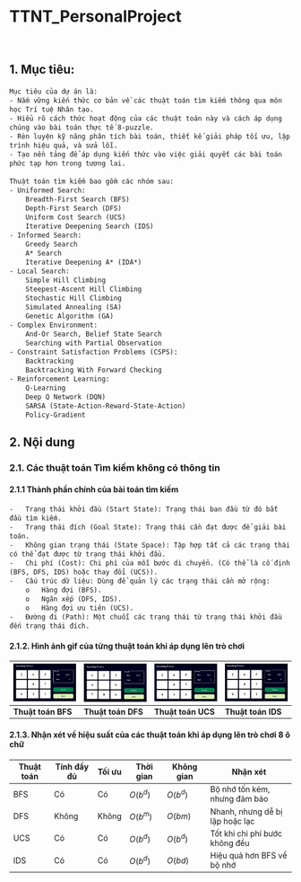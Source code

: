 # TTNT_PersonalProject
 
## 1.	Mục tiêu:
    Mục tiêu của dự án là:
    - Nắm vững kiến thức cơ bản về các thuật toán tìm kiếm thông qua môn học Trí tuệ Nhân tạo.  
    - Hiểu rõ cách thức hoạt động của các thuật toán này và cách áp dụng chúng vào bài toán thực tế 8-puzzle.  
    - Rèn luyện kỹ năng phân tích bài toán, thiết kế giải pháp tối ưu, lập trình hiệu quả, và sửa lỗi.  
    - Tạo nền tảng để áp dụng kiến thức vào việc giải quyết các bài toán phức tạp hơn trong tương lai.  

    Thuật toán tìm kiếm bao gồm các nhóm sau:
    - Uniformed Search: 
        Breadth-First Search (BFS)
        Depth-First Search (DFS)
        Uniform Cost Search (UCS)
        Iterative Deepening Search (IDS)
    - Informed Search: 
        Greedy Search
        A* Search
        Iterative Deepening A* (IDA*)
    - Local Search: 
        Simple Hill Climbing
        Steepest-Ascent Hill Climbing
        Stochastic Hill Climbing
        Simulated Annealing (SA)
        Genetic Algorithm (GA)
    - Complex Environment: 
        And-Or Search, Belief State Search
        Searching with Partial Observation
    - Constraint Satisfaction Problems (CSPS): 
        Backtracking
        Backtracking With Forward Checking
    - Reinforcement Learning: 
        Q-Learning
        Deep Q Network (DQN)
        SARSA (State-Action-Reward-State-Action)
        Policy-Gradient

## 2. Nội dung
### 2.1. Các thuật toán Tìm kiếm không có thông tin
#### 2.1.1 Thành phần chính của bài toán tìm kiếm
    -	Trạng thái khởi đầu (Start State): Trạng thái ban đầu từ đó bắt đầu tìm kiếm.
    -	Trạng thái đích (Goal State): Trạng thái cần đạt được để giải bài toán.
    -	Không gian trạng thái (State Space): Tập hợp tất cả các trạng thái có thể đạt được từ trạng thái khởi đầu.
    -	Chi phí (Cost): Chi phí của mỗi bước di chuyển. (Có thể là cố định (BFS, DFS, IDS) hoặc thay đổi (UCS)).
    -	Cấu trúc dữ liệu: Dùng để quản lý các trạng thái cần mở rộng:
        o	Hàng đợi (BFS).
        o	Ngăn xếp (DFS, IDS).
        o	Hàng đợi ưu tiên (UCS).
    -	Đường đi (Path): Một chuỗi các trạng thái từ trạng thái khởi đầu đến trạng thái đích.
#### 2.1.2. Hình ảnh gif của từng thuật toán khi áp dụng lên trò chơi 

| ![GIF 1](gif/bfs.gif) | ![GIF 2](gif/dfs.gif) | ![GIF 3](gif/ucs.gif) | ![GIF 4](gif/ids.gif) |
|----------------------------|----------------------------|----------------------------|----------------------------|
| **Thuật toán BFS**                  | **Thuật toán DFS**                  | **Thuật toán UCS**                  | **Thuật toán IDS**                  |
#### 2.1.3. Nhận xét về hiệu suất của các thuật toán khi áp dụng lên trò chơi 8 ô chữ  

| Thuật toán | Tính đầy đủ | Tối ưu | Thời gian | Không gian	 | Nhận xét |
|-------|-------|-------|-------|-------|-------|
| BFS | Có | Có | $O(b^d)$ | $O(b^d)$ | Bộ nhớ tốn kém, nhưng đảm bảo |
| DFS | Không | Không | $O(b^m)$ | $O(bm)$ | Nhanh, nhưng dễ bị lặp hoặc lạc |
| UCS | Có | Có | $O(b^d)$ | $O(b^d)$ | Tốt khi chi phí bước không đều |
| IDS | Có | Có | $O(b^d)$ | $O(bd)$ | 	Hiệu quả hơn BFS về bộ nhớ |
